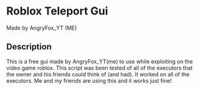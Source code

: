 # Roblox Teleport Gui

Made by AngryFox_YT (ME)

## Description
This is a free gui made by AngryFox_YT(me)
to use while exploiting on the video game 
roblox. This script was been tested of all
of the executors that the owner and his friends
could think of (and had). It worked on all of
the executors. Me and my friends are using this
and it works just fine!
